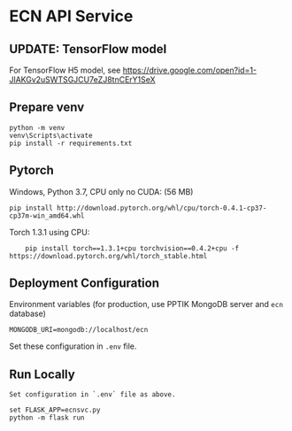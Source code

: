 # ECN API Service

## UPDATE: TensorFlow model

For TensorFlow H5 model, see https://drive.google.com/open?id=1-JlAKGv2uSWTSGJCU7eZJ8tnCErY1SeX

## Prepare venv

    python -m venv
    venv\Scripts\activate
    pip install -r requirements.txt

## Pytorch

Windows, Python 3.7, CPU only no CUDA: (56 MB)

    pip install http://download.pytorch.org/whl/cpu/torch-0.4.1-cp37-cp37m-win_amd64.whl


Torch 1.3.1 using CPU:
    
        pip install torch==1.3.1+cpu torchvision==0.4.2+cpu -f https://download.pytorch.org/whl/torch_stable.html


## Deployment Configuration

Environment variables (for production, use PPTIK MongoDB server and `ecn` database)

    MONGODB_URI=mongodb://localhost/ecn

Set these configuration in `.env` file.

## Run Locally

    Set configuration in `.env` file as above.

    set FLASK_APP=ecnsvc.py
    python -m flask run
